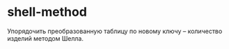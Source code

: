 # shell-method
Упорядочить преобразованную таблицу по новому ключу – количество изделий методом Шелла. 
